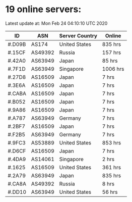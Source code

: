 # 19 online servers:

Latest update at: Mon Feb 24 04:10:10 UTC 2020

| ID | ASN | Server Country | Online |
| -- | --- | -------------- | ------ |
| #.D09B | AS174 | United States | 835 hrs |
| #.15CF | AS49392 | Russia | 157 hrs |
| #.42A0 | AS63949 | Japan | 85 hrs |
| #.7F1D | AS63949 | Singapore | 1006 hrs |
| #.27D8 | AS16509 | Japan | 7 hrs |
| #.3E6A | AS16509 | Japan | 7 hrs |
| #.CABA | AS16509 | Japan | 7 hrs |
| #.B052 | AS16509 | Japan | 7 hrs |
| #.9A86 | AS16509 | Japan | 7 hrs |
| #.A787 | AS63949 | Germany | 7 hrs |
| #.2BF7 | AS16509 | Japan | 7 hrs |
| #.F2B5 | AS63949 | Germany | 7 hrs |
| #.9FC3 | AS53889 | United States | 853 hrs |
| #.D6CF | AS16509 | Japan | 7 hrs |
| #.4DA9 | AS14061 | Singapore | 2 hrs |
| #.1625 | AS16509 | United States | 361 hrs |
| #.2A79 | AS63949 | Japan | 835 hrs |
| #.CA8A | AS49392 | Russia | 8 hrs |
| #.DD10 | AS63949 | United States | 56 hrs |


